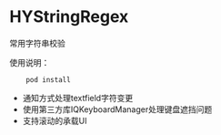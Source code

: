 # HYStringRegex
常用字符串校验

使用说明：

		pod install

* 通知方式处理textfield字符变更
* 使用第三方库IQKeyboardManager处理键盘遮挡问题
* 支持滚动的承载UI

